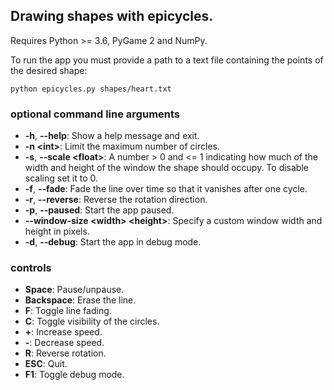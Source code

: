 ## Drawing shapes with epicycles.

Requires Python >= 3.6, PyGame 2 and NumPy.
 
To run the app you must provide a path to a text file containing the points of the desired shape:
```
python epicycles.py shapes/heart.txt
```


### optional command line arguments
- **-h**, **--help**: Show a help message and exit.
- **-n \<int>**: Limit the maximum number of circles.
- **-s**, **--scale \<float>**: A number > 0 and <= 1 indicating how much of the width and height of the window the shape should occupy. To disable scaling set it to 0.
- **-f**, **--fade**: Fade the line over time so that it vanishes after one cycle.
- **-r**, **--reverse**: Reverse the rotation direction.
- **-p**, **--paused**: Start the app paused.
- **--window-size \<width> \<height>**: Specify a custom window width and height in pixels.
- **-d**, **--debug**: Start the app in debug mode.


### controls
- **Space**: Pause/unpause. 
- **Backspace**: Erase the line.
- **F**: Toggle line fading.
- **C**: Toggle visibility of the circles.
- **+**: Increase speed.
- **-**: Decrease speed.
- **R**: Reverse rotation.
- **ESC**: Quit.
- **F1**: Toggle debug mode.
